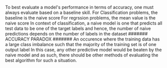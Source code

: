 To best evaluate a model's performance in terms of accuracy, one must always evaluate
based on a baseline skill.
For Classification problems, the baseline is the naive score
For regrssion problems, the mean value is the naive score
In context of classification, a naive model is one that predicts all test data to be one
of the target labels and hence, the number of naive predictions depends on the number of labels in the dataset
#######
ACCURACY PARADOX
#######
An occurence where the training data has a large class imbalance such that the majority of the training set is of one output label
In this case, any other predictive model would be beaten by the naive model and as such,
there should be other methods of evaluating the best algorithm for such a situation.